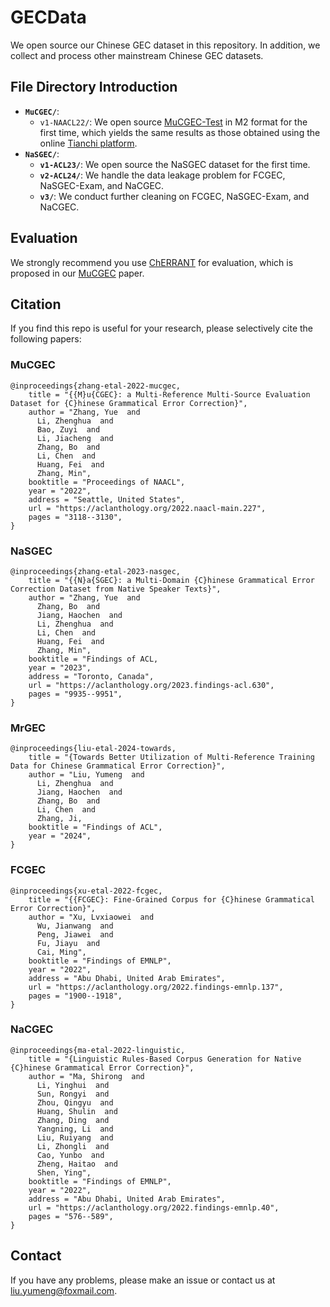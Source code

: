 # GECData
We open source our Chinese GEC dataset in this repository. In addition, we collect and process other mainstream Chinese GEC datasets.

## File Directory Introduction

+ **`MuCGEC/`**:
  + `v1-NAACL22/`: We open source [MuCGEC-Test](MuCGEC/MuCGEC-V1/mucgec.test.m2) in M2 format for the first time, which yields the same results as those obtained using the online [Tianchi  platform](https://tianchi.aliyun.com/dataset/131328/submission). 
+ **`NaSGEC/`**:
  + **`v1-ACL23/`**: We open source the NaSGEC dataset for the first time.
  + **`v2-ACL24/`**: We handle the data leakage problem for FCGEC, NaSGEC-Exam, and NaCGEC.
  + **`v3/`**: We conduct further cleaning on FCGEC, NaSGEC-Exam, and NaCGEC.

## Evaluation

We strongly recommend you use [ChERRANT](https://github.com/HillZhang1999/MuCGEC/tree/main/scorers/ChERRANT) for evaluation, which is proposed in our [MuCGEC](https://aclanthology.org/2022.naacl-main.227/) paper.

## Citation

If you find this repo is useful for your research, please selectively cite the following papers:

### MuCGEC
```
@inproceedings{zhang-etal-2022-mucgec,
    title = "{{M}u{CGEC}: a Multi-Reference Multi-Source Evaluation Dataset for {C}hinese Grammatical Error Correction}",
    author = "Zhang, Yue  and
      Li, Zhenghua  and
      Bao, Zuyi  and
      Li, Jiacheng  and
      Zhang, Bo  and
      Li, Chen  and
      Huang, Fei  and
      Zhang, Min",
    booktitle = "Proceedings of NAACL",
    year = "2022",
    address = "Seattle, United States",
    url = "https://aclanthology.org/2022.naacl-main.227",
    pages = "3118--3130",
}
```

### NaSGEC
```
@inproceedings{zhang-etal-2023-nasgec,
    title = "{{N}a{SGEC}: a Multi-Domain {C}hinese Grammatical Error Correction Dataset from Native Speaker Texts}",
    author = "Zhang, Yue  and
      Zhang, Bo  and
      Jiang, Haochen  and
      Li, Zhenghua  and
      Li, Chen  and
      Huang, Fei  and
      Zhang, Min",
    booktitle = "Findings of ACL,
    year = "2023",
    address = "Toronto, Canada",
    url = "https://aclanthology.org/2023.findings-acl.630",
    pages = "9935--9951",
}
```

### MrGEC
```
@inproceedings{liu-etal-2024-towards,
    title = "{Towards Better Utilization of Multi-Reference Training Data for Chinese Grammatical Error Correction}",
    author = "Liu, Yumeng  and
      Li, Zhenghua  and
      Jiang, Haochen  and
      Zhang, Bo  and
      Li, Chen  and
      Zhang, Ji,
    booktitle = "Findings of ACL",
    year = "2024",
}
```

### FCGEC
```
@inproceedings{xu-etal-2022-fcgec,
    title = "{{FCGEC}: Fine-Grained Corpus for {C}hinese Grammatical Error Correction}",
    author = "Xu, Lvxiaowei  and
      Wu, Jianwang  and
      Peng, Jiawei  and
      Fu, Jiayu  and
      Cai, Ming",
    booktitle = "Findings of EMNLP",
    year = "2022",
    address = "Abu Dhabi, United Arab Emirates",
    url = "https://aclanthology.org/2022.findings-emnlp.137",
    pages = "1900--1918",
}
```

### NaCGEC
```
@inproceedings{ma-etal-2022-linguistic,
    title = "{Linguistic Rules-Based Corpus Generation for Native {C}hinese Grammatical Error Correction}",
    author = "Ma, Shirong  and
      Li, Yinghui  and
      Sun, Rongyi  and
      Zhou, Qingyu  and
      Huang, Shulin  and
      Zhang, Ding  and
      Yangning, Li  and
      Liu, Ruiyang  and
      Li, Zhongli  and
      Cao, Yunbo  and
      Zheng, Haitao  and
      Shen, Ying",
    booktitle = "Findings of EMNLP",
    year = "2022",
    address = "Abu Dhabi, United Arab Emirates",
    url = "https://aclanthology.org/2022.findings-emnlp.40",
    pages = "576--589",
}
```

## Contact
If you have any problems, please make an issue or contact us at liu.yumeng@foxmail.com. 
